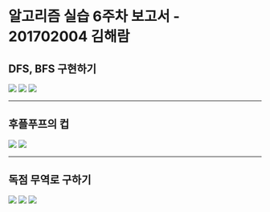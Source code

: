 # 알고리즘 실습 6주차 보고서 - 201702004 김해람

## DFS, BFS 구현하기
![](images/1.png)
![](images/2.png)
![](images/3.png)
- - - -
## 후플푸프의 컵
![](images/4.png)
![](images/5.png)
- - - -
## 독점 무역로 구하기
![](images/6.png)
![](images/7.png)
![](images/8.png)
